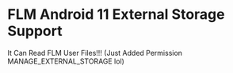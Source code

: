 # FLM Android 11 External Storage Support
It Can Read FLM User Files!!!
(Just Added Permission MANAGE_EXTERNAL_STORAGE lol)
